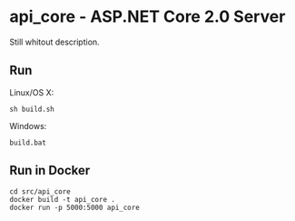 # api_core - ASP.NET Core 2.0 Server

Still whitout description.

## Run

Linux/OS X:

```
sh build.sh
```

Windows:

```
build.bat
```

## Run in Docker

```
cd src/api_core
docker build -t api_core .
docker run -p 5000:5000 api_core
```
